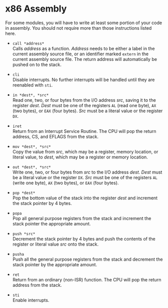 # x86 Assembly

For some modules, you will have to write at least some portion of your code
in assembly. You should not require more than those instructions listed here.

- `call *address*`  
Calls *address* as a function. *Address* needs to be either a label in the
current assembly source file, or an identifier marked `extern` in the current
assembly source file. The return address will automatically be pushed on to
the stack.

- `cli`  
Disable interrupts. No further interrupts will be handled until they are
reenabled with `sti`.

- `in *dest*, *src*`  
Read one, two, or four bytes from the I/O address *src*, saving it to the
register *dest*. *Dest* must be one of the registers `AL` (read one byte),
`AX` (two bytes), or `EAX` (four bytes). *Src* must be a literal value or
the register `DX`.

- `iret`  
Return from an Interrupt Service Routine. The CPU will pop the return address,
CS, and EFLAGS from the stack.

- `mov *dest*, *src*`  
Copy the value from *src*, which may be a register, memory location, or literal
value, to *dest*, which may be a register or memory location.

- `out *dest*, *src*`  
Write one, two, or four bytes from *src* to the I/O address *dest*. *Dest* must
be a literal value or the register `DX`. *Src* must be one of the registers
`AL` (write one byte), `AX` (two bytes), or `EAX` (four bytes).

- `pop *dest*`  
Pop the bottom value of the stack into the register *dest* and increment the
stack pointer by 4 bytes.

- `popa`  
Pop all general purpose registers from the stack and increment the stack pointer
the appropriate amount.

- `push *src*`  
Decrement the stack pointer by 4 bytes and push the contents of the register or
literal value *src* onto the stack.

- `pusha`  
Push all the general purpose registers from the stack and decrement the stack
pointer by the appropriate amount.

- `ret`  
Return from an ordinary (non-ISR) function. The CPU will pop the return address
from the stack.

- `sti`  
Enable interrupts.
